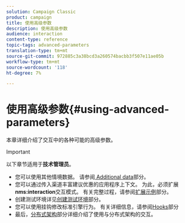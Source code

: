```yaml
---
solution: Campaign Classic
product: campaign
title: 使用高级参数
description: 使用高级参数
audience: interaction
content-type: reference
topic-tags: advanced-parameters
translation-type: tm+mt
source-git-commit: 972885c3a38bcd3a260574bacbb3f507e11ae05b
workflow-type: tm+mt
source-wordcount: '118'
ht-degree: 7%

---
```



# 使用高级参数{#using-advanced-parameters}

本章详细介绍了交互中的各种可能的高级参数。

>[!IMPORTANT]
>
>以下章节适用于&#x200B;**技术管理员**。

* 您可以使用其他情境数据。 请参阅[ Additional data](../../interaction/using/additional-data.md)部分。
* 您可以通过传入渠道丰富建议优惠的应用程序上下文。 为此，必须扩展&#x200B;**nms:interaction**&#x200B;交互模式。 有关完整过程，请参阅[扩展示例](../../interaction/using/extension-example.md)部分。
* 创建测试环境详见[创建测试环境](../../interaction/using/creating-a-test-environment.md)部分。
* 您可以使用挂钩修改标准引擎行为。 有关详细信息，请参阅[Hooks](../../interaction/using/hooks.md)部分
* 最后，[分布式架构](../../interaction/using/distributed-architectures.md)部分详细介绍了使用与分布式架构的交互。
